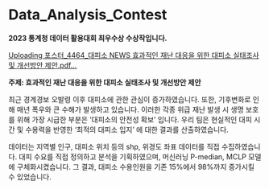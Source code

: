 # Data_Analysis_Contest
**2023 통계청 데이터 활용대회 최우수상 수상작입니다.**

[Uploading 포스터_4464_대피소 NEWS 효과적인 재난 대응을 위한 대피소 실태조사 및 개선방안 제안.pdf…]()

**주제: 효과적인 재난 대응을 위한 대피소 실태조사 및 개선방안 제안**

최근 경계경보 오발령 이후 대피소에 관한 관심이 증가하였습니다. 또한, 기후변화로 인해 매년 폭우와 큰 수해가 발생하고 있습니다. 이러한 각종 위급 재난 발생 시 생명 보호를 위해 가장 시급한 부분은 ‘대피소의 안전성 확보’ 입니다. 우리 팀은 현실적인 대피 시간 및 수용력을 반영한 ‘최적의 대피소 입지’ 에 대한 결과를 산출하였습니다.

데이터는 지역별 인구, 대피소 위치 등의 shp, 위경도 좌표 데이터를 직접 수집하였습니다. 대피 수요를 직접 정의하고 분석을 기획하였으며, 머신러닝 P-median, MCLP 모델에 구체화시켰습니다. 그 결과, 대피소 수용인원을 기존 15%에서 98%까지 증가시킬 수 있었습니다.
